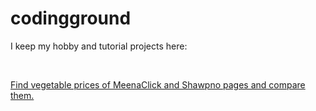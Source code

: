 # codingground
I keep my hobby and tutorial projects here:

<br>

<a href="https://github.com/tawhid117/codingground/tree/master/crawling_ecom">Find vegetable prices of MeenaClick and Shawpno pages and compare them.</a>

